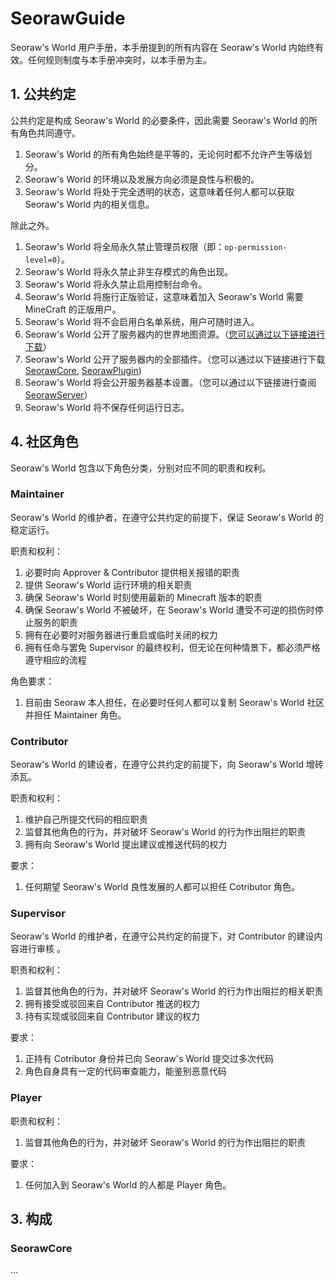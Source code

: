 # SeorawGuide
Seoraw's World 用户手册，本手册提到的所有内容在 Seoraw's World 内始终有效。任何规则制度与本手册冲突时，以本手册为主。

## 1. 公共约定

公共约定是构成 Seoraw's World 的必要条件，因此需要 Seoraw's World 的所有角色共同遵守。

1. Seoraw's World 的所有角色始终是平等的，无论何时都不允许产生等级划分。
2. Seoraw's World 的环境以及发展方向必须是良性与积极的。
3. Seoraw's World 将处于完全透明的状态，这意味着任何人都可以获取 Seoraw's World 内的相关信息。

除此之外。

1. Seoraw's World 将全局永久禁止管理员权限（即：`op-permission-level=0`）。
2. Seoraw's World 将永久禁止非生存模式的角色出现。
3. Seoraw's World 将永久禁止启用控制台命令。
4. Seoraw's World 将施行正版验证，这意味着加入 Seoraw's World 需要 MineCraft 的正版用户。
5. Seoraw's World 将不会启用白名单系统，用户可随时进入。
6. Seoraw's World 公开了服务器内的世界地图资源。（[您可以通过以下链接进行下载](https://github.com/SeorawWorld/SeorawGuide/blob/main/world_download.md)）
7. Seoraw's World 公开了服务器内的全部插件。（您可以通过以下链接进行下载 [SeorawCore](https://github.com/SeorawWorld/SeorawCore), [SeorawPlugin](https://github.com/SeorawWorld/SeorawPlugin))
8. Seoraw's World 将会公开服务器基本设置。（您可以通过以下链接进行查阅[SeorawServer](https://github.com/SeorawWorld/SeorawServer)）
9. Seoraw's World 将不保存任何运行日志。

## 4. 社区角色
Seoraw's World 包含以下角色分类，分别对应不同的职责和权利。

### Maintainer
Seoraw's World 的维护者，在遵守公共约定的前提下，保证 Seoraw's World 的稳定运行。

职责和权利：
1. 必要时向 Approver & Contributor 提供相关报错的职责
2. 提供 Seoraw's World 运行环境的相关职责
3. 确保 Seoraw's World 时刻使用最新的 Minecraft 版本的职责
4. 确保 Seoraw's World 不被破坏，在 Seoraw's World 遭受不可逆的损伤时停止服务的职责
5. 拥有在必要时对服务器进行重启或临时关闭的权力
6. 拥有任命与罢免 Supervisor 的最终权利，但无论在何种情景下，都必须严格遵守相应的流程

角色要求：
1. 目前由 Seoraw 本人担任，在必要时任何人都可以复制 Seoraw's World 社区并担任 Maintainer 角色。

### Contributor
Seoraw's World 的建设者，在遵守公共约定的前提下，向 Seoraw's World 增砖添瓦。

职责和权利：
1. 维护自己所提交代码的相应职责
2. 监督其他角色的行为，并对破坏 Seoraw's World 的行为作出阻拦的职责
3. 拥有向 Seoraw's World 提出建议或推送代码的权力

要求：
1. 任何期望 Seoraw's World 良性发展的人都可以担任 Cotributor 角色。

### Supervisor
Seoraw's World 的维护者，在遵守公共约定的前提下，对 Contributor 的建设内容进行审核 。

职责和权利：
1. 监督其他角色的行为，并对破坏 Seoraw's World 的行为作出阻拦的相关职责
2. 拥有接受或驳回来自 Contributor 推送的权力
3. 持有实现或驳回来自 Contributor 建议的权力 

要求：
1. 正持有 Cotributor 身份并已向 Seoraw's World 提交过多次代码
2. 角色自身具有一定的代码审查能力，能鉴别恶意代码

### Player

职责和权利：
1. 监督其他角色的行为，并对破坏 Seoraw's World 的行为作出阻拦的职责

要求：
1. 任何加入到 Seoraw's World 的人都是 Player 角色。

## 3. 构成

### SeorawCore

...
